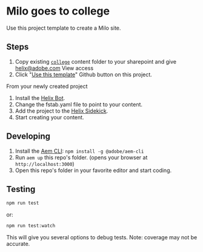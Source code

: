 # Milo goes to college
Use this project template to create a Milo site.

## Steps

1. Copy existing [`college`](https://adobe.sharepoint.com/:f:/r/sites/adobecom/Shared%20Documents/) content folder to your sharepoint and give helix@adobe.com View access
2. Click "[Use this template](https://github.com/adobecom/milo-college/generate)" Github button on this project.

From your newly created project

1. Install the [Helix Bot](https://github.com/apps/helix-bot/installations/new).
2. Change the fstab.yaml file to point to your content.
3. Add the project to the [Helix Sidekick](https://github.com/adobe/helix-sidekick).
4. Start creating your content.

## Developing
1. Install the [Aem CLI](https://www.npmjs.com/package/@adobe/aem-cli): `npm install -g @adobe/aem-cli`
2. Run `aem up` this repo's folder. (opens your browser at `http://localhost:3000`)
3. Open this repo's folder in your favorite editor and start coding.

## Testing
```sh
npm run test
```
or:
```sh
npm run test:watch
```
This will give you several options to debug tests. Note: coverage may not be accurate.
